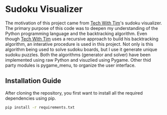 # Sudoku Visualizer
The motivation of this project came from [Tech With Tim](https://www.youtube.com/c/TechWithTim)'s sudoku visualizer. The primary purpose of this code was to deepen my 
understanding of the Python programming language and the backtracking algorithm. 
Even though [Tech With Tim](https://www.youtube.com/c/TechWithTim) uses a recursive approach to build his backtracking algorithm, an interative procedure is used in this project.
Not only is this algorithm being used to solve sudoku boards, but I use it generate unique sudoku puzzles. Both the algorithms (generator and solver) have been implemented
using raw Python and visuzlied using Pygame. Other thid party modules is pygame_menu, to organize the user interface.

## Installation Guide
After cloning the repository, you first want to install all the required dependencies using pip.
```bash
pip install -r requirements.txt
```
